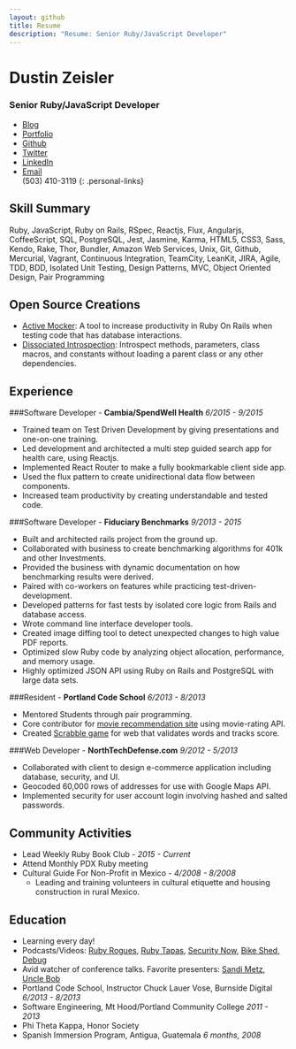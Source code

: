 ```yaml
---
layout: github
title: Resume
description: "Resume: Senior Ruby/JavaScript Developer"
---
```


# Dustin Zeisler

### Senior Ruby/JavaScript Developer

* [Blog](http://dustinzeisler.com)
* [Portfolio](http://dustinzeisler.com/projects)
* [Github](https://github.com/zeisler)
* [Twitter](https://twitter.com/dustinzeisler)
* [LinkedIn](https://www.linkedin.com/in/dzeisler)
* [Email](mailto:dustinzeisler@gmail.com)
<br />(503) 410-3119
{: .personal-links}

## Skill Summary

Ruby, JavaScript, Ruby on Rails, RSpec, Reactjs, Flux, Angularjs, CoffeeScript, SQL, PostgreSQL, Jest, Jasmine, Karma, HTML5, CSS3, Sass, Kendo, Rake, Thor, Bundler, Amazon Web Services, Unix, Git, Github, Mercurial, Vagrant, Continuous Integration, TeamCity, LeanKit, JIRA, Agile, TDD, BDD, Isolated Unit Testing, Design Patterns, MVC, Object Oriented Design, Pair Programming

## Open Source Creations

 * [Active Mocker](https://github.com/zeisler/active_mocker): A tool to increase productivity in Ruby On Rails when testing code that has database interactions.
 * [Dissociated Introspection](https://github.com/zeisler/dissociated_introspection): Introspect methods, parameters, class macros, and constants without loading a parent class or any other dependencies.

## Experience

###Software Developer - **Cambia/SpendWell Health** *6/2015 - 9/2015*

* Trained team on Test Driven Development by giving presentations and one-on-one training.
* Led development and architected a multi step guided search app for health care, using Reactjs.
* Implemented React Router to make a fully bookmarkable client side app.
* Used the flux pattern to create unidirectional data flow between components.
* Increased team productivity by creating understandable and tested code.

###Software Developer - **Fiduciary Benchmarks** *9/2013 - 2015*

* Built and architected rails project from the ground up.
* Collaborated with business to create benchmarking algorithms for 401k and other Investments. 
* Provided the business with dynamic documentation on how benchmarking results were derived.
* Paired with co-workers on features while practicing test-driven-development.
* Developed patterns for fast tests by isolated core logic from Rails and database access.
* Wrote command line interface developer tools.
* Created image diffing tool to detect unexpected changes to high value PDF reports.
* Optimized slow Ruby code by analyzing object allocation, performance, and memory usage.
* Highly optimized JSON API using Ruby on Rails and PostgreSQL with large data sets.

###Resident - **Portland Code School** *6/2013 - 8/2013*

* Mentored Students through pair programming.
* Core contributor for [movie recommendation site](http://critic-critic.herokuapp.com) using movie-rating API.
* Created [Scrabble game](http://scrabble-game.herokuapp.com) for web that validates words and tracks score.

###Web Developer - **NorthTechDefense.com** *9/2012 - 5/2013*
* Collaborated with client to design e-commerce application including database, security, and UI.
* Geocoded 60,000 rows of addresses for use with Google Maps API.
* Implemented security for user account login involving hashed and salted passwords.

## Community Activities

* Lead Weekly Ruby Book Club - *2015 - Current*
* Attend Monthly PDX Ruby meeting
* Cultural Guide For Non-Profit in Mexico - *4/2008 - 8/2008*
	* Leading and training volunteers in cultural etiquette and housing construction in rural Mexico.

## Education

* Learning every day! 
* Podcasts/Videos: [Ruby Rogues](http://devchat.tv/ruby-rogues/), [Ruby Tapas](http://www.rubytapas.com), [Security Now](https://twit.tv/shows/security-now), [Bike Shed](http://bikeshed.fm), [Debug](http://www.imore.com/debug)
* Avid watcher of conference talks. Favorite presenters:  [Sandi Metz](http://confreaks.tv/presenters/sandi-metz), [Uncle Bob]( http://youtu.be/YX3iRjKj7C0 )
* Portland Code School, Instructor Chuck Lauer Vose, Burnside Digital    *6/2013 - 8/2013*
* Software Engineering, Mt Hood/Portland Community College *2011 - 2013*
* Phi Theta Kappa, Honor Society
* Spanish Immersion Program, Antigua, Guatemala *6 months, 2008*
